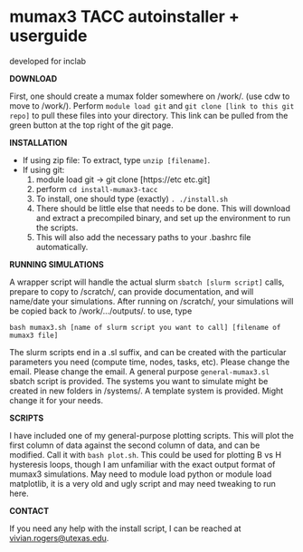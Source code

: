 
mumax3 TACC autoinstaller + userguide
=========================================================
developed for inclab

**DOWNLOAD**

First, one should create a mumax folder somewhere on /work/. (use cdw to move to /work/).
Perform `module load git` and `git clone [link to this git repo]` to pull these files into your directory. This link can be pulled from the green button at the top right of the git page. 


**INSTALLATION**
 - If using zip file:
To extract, type `unzip [filename]`.
 - If using git:
    1. module load git -> git clone [https://etc etc.git]
    2. perform `cd install-mumax3-tacc` 
    3. To install, one should type (exactly) `. ./install.sh`
    4. There should be little else that needs to be done. This will download and extract a precompiled binary, and set up the environment to run the scripts.
    5. This will also add the necessary paths to your .bashrc file automatically.


**RUNNING SIMULATIONS**

A wrapper script will handle the actual slurm `sbatch [slurm script]` calls, prepare to copy to /scratch/, can provide documentation, and will name/date your simulations.
After running on /scratch/, your simulations will be copied back to /work/.../outputs/.  to use, type

    bash mumax3.sh [name of slurm script you want to call] [filename of mumax3 file]

The slurm scripts end in a .sl suffix, and can be created with the particular parameters you need (compute time, nodes, tasks, etc). Please change the email.
Please change the email.
A general purpose `general-mumax3.sl` sbatch script is provided.
The systems you want to simulate might be created in new folders in /systems/. A template system is provided. Might change it for your needs.



**SCRIPTS**

I have included one of my general-purpose plotting scripts. This will plot the first column of data against the second column of data, and can be modified.
Call it with `bash plot.sh`. This could be used for plotting B vs H hysteresis loops, though I am unfamiliar with the exact output format of mumax3 simulations. May need to module load python or module load matplotlib, it is a very old and ugly script and may need tweaking to run here.


**CONTACT**

If you need any help with the install script, I can be reached at vivian.rogers@utexas.edu. 

